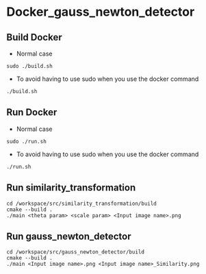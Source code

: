 # Docker_gauss_newton_detector
## Build Docker
- Normal case
```
sudo ./build.sh
```

- To avoid having to use sudo when you use the docker command
```
./build.sh
```

## Run Docker
- Normal case
```
sudo ./run.sh
```

- To avoid having to use sudo when you use the docker command
```
./run.sh
```

## Run similarity_transformation
```
cd /workspace/src/similarity_transformation/build
cmake --build .
./main <theta param> <scale param> <Input image name>.png
```

## Run gauss_newton_detector
```
cd /workspace/src/gauss_newton_detector/build
cmake --build .
./main <Input image name>.png <Input image name>_Similarity.png
```
